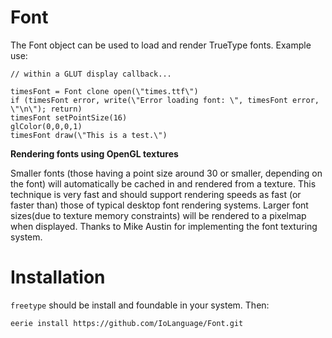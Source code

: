# Font 
The Font object can be used to load and render TrueType fonts. Example use:
```Io
// within a GLUT display callback...

timesFont = Font clone open(\"times.ttf\")
if (timesFont error, write(\"Error loading font: \", timesFont error, \"\n\"); return)
timesFont setPointSize(16)
glColor(0,0,0,1)
timesFont draw(\"This is a test.\")
```

<b>Rendering fonts using OpenGL textures</b>

Smaller fonts (those having a point size around 30 or smaller, depending on the font) will automatically be cached in and rendered from a texture. This technique is very fast and should support rendering speeds as fast (or faster than) those of typical desktop font rendering systems. Larger font sizes(due to texture memory constraints) will be rendered to a pixelmap when displayed. Thanks to Mike Austin for implementing the font texturing system.

# Installation
`freetype` should be install and foundable in your system. Then:

```
eerie install https://github.com/IoLanguage/Font.git
```
